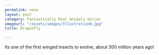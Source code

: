 ```yaml
---
permalink: none
layout: post
category: Fantastically Real Animals Series
imageurl: "/assets/images/Illustration8.jpg"
title: Dragonfly

---
```


Its one of the first winged insects to evolve, about 300 million years ago!
